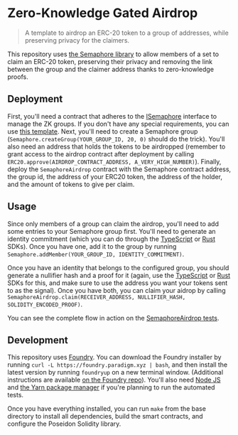 # Zero-Knowledge Gated Airdrop

> A template to airdrop an ERC-20 token to a group of addresses, while preserving privacy for the claimers.

This repository uses [the Semaphore library](http://semaphore.appliedzkp.org) to allow members of a set to claim an ERC-20 token, preserving their privacy and removing the link between the group and the claimer address thanks to zero-knowledge proofs.

## Deployment

First, you'll need a contract that adheres to the [ISemaphore](./src/interfaces/ISemaphore.sol) interface to manage the ZK groups. If you don't have any special requirements, you can use [this template](./src/Semaphore.sol). Next, you'll need to create a Semaphore group (`Semaphore.createGroup(YOUR_GROUP_ID, 20, 0)` should do the trick). You'll also need an address that holds the tokens to be airdropped (remember to grant access to the airdrop contract after deployment by calling `ERC20.approve(AIRDROP_CONTRACT_ADDRESS, A_VERY_HIGH_NUMBER)`). Finally, deploy the `SemaphoreAirdrop` contract with the Semaphore contract address, the group id, the address of your ERC20 token, the address of the holder, and the amount of tokens to give per claim.

## Usage

Since only members of a group can claim the airdrop, you'll need to add some entries to your Semaphore group first. You'll need to generate an identity commitment (which you can do through the [TypeScript](https://github.com/appliedzkp/zk-kit/tree/main/packages/identity) or [Rust](https://github.com/worldcoin/semaphore-rs) SDKs). Once you have one, add it to the group by running `Semaphore.addMember(YOUR_GROUP_ID, IDENTITY_COMMITMENT)`.

Once you have an identity that belongs to the configured group, you should generate a nullifier hash and a proof for it (again, use the [TypeScript](https://github.com/appliedzkp/zk-kit/tree/main/packages/protocols) or [Rust](https://github.com/worldcoin/semaphore-rs) SDKs for this, and make sure to use the address you want your tokens sent to as the signal). Once you have both, you can claim your aidrop by calling `SemaphoreAirdrop.claim(RECEIVER_ADDRESS, NULLIFIER_HASH, SOLIDITY_ENCODED_PROOF)`.

You can see the complete flow in action on the [SemaphoreAirdrop tests](./src/test/SemaphoreAirdrop.t.sol).

## Development

This repository uses [Foundry](https://github.com/gakonst/foundry). You can download the Foundry installer by running `curl -L https://foundry.paradigm.xyz | bash`, and then install the latest version by running `foundryup` on a new terminal window. (Additional instructions are available [on the Foundry repo](https://github.com/gakonst/foundry#installation)). You'll also need [Node JS](https://nodejs.org) and [the Yarn package manager](https://yarnpkg.com) if you're planning to run the automated tests.

Once you have everything installed, you can run `make` from the base directory to install all dependencies, build the smart contracts, and configure the Poseidon Solidity library.
